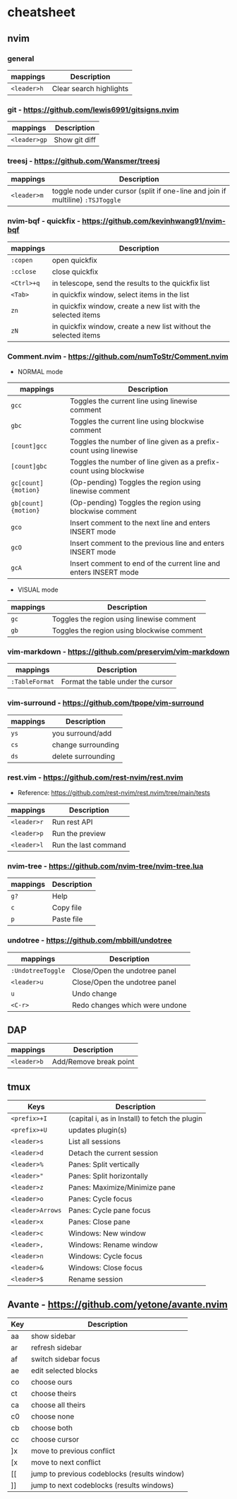 # cheatsheet

## nvim

### general

| mappings    | Description             |
|-------------|-------------------------|
| `<leader>h` | Clear search highlights |


### git - https://github.com/lewis6991/gitsigns.nvim

| mappings     | Description   |
|--------------|---------------|
| `<leader>gp` | Show git diff |


### treesj - https://github.com/Wansmer/treesj

| mappings    | Description                                                                     |
|-------------|---------------------------------------------------------------------------------|
| `<leader>m` | toggle node under cursor (split if one-line and join if multiline) `:TSJToggle` |


### nvim-bqf - quickfix - https://github.com/kevinhwang91/nvim-bqf

| mappings   | Description                                                      |
|------------|------------------------------------------------------------------|
| `:copen`   | open quickfix                                                    |
| `:cclose`  | close quickfix                                                   |
| `<Ctrl>+q` | in telescope, send the results to the quickfix list              |
| `<Tab>`    | in quickfix window, select items in the list                     |
| `zn`       | in quickfix window, create a new list with the selected items    |
| `zN`       | in quickfix window, create a new list without the selected items |


### Comment.nvim - https://github.com/numToStr/Comment.nvim

- NORMAL mode

| mappings            | Description                                                        |
|---------------------|--------------------------------------------------------------------|
| `gcc`               | Toggles the current line using linewise comment                    |
| `gbc`               | Toggles the current line using blockwise comment                   |
| `[count]gcc`        | Toggles the number of line given as a prefix-count using linewise  |
| `[count]gbc`        | Toggles the number of line given as a prefix-count using blockwise |
| `gc[count]{motion}` | (Op-pending) Toggles the region using linewise comment             |
| `gb[count]{motion}` | (Op-pending) Toggles the region using blockwise comment            |
| `gco`               | Insert comment to the next line and enters INSERT mode             |
| `gcO`               | Insert comment to the previous line and enters INSERT mode         |
| `gcA`               | Insert comment to end of the current line and enters INSERT mode   |

- VISUAL mode

| mappings | Description                                |
|----------|--------------------------------------------|
| `gc`     | Toggles the region using linewise comment  |
| `gb`     | Toggles the region using blockwise comment |


### vim-markdown - https://github.com/preservim/vim-markdown

| mappings       | Description                       |
|----------------|-----------------------------------|
| `:TableFormat` | Format the table under the cursor |



### vim-surround - https://github.com/tpope/vim-surround

| mappings | Description        |
|----------|--------------------|
| `ys`     | you surround/add   |
| `cs`     | change surrounding |
| `ds`     | delete surrounding |


### rest.vim - https://github.com/rest-nvim/rest.nvim

- Reference: https://github.com/rest-nvim/rest.nvim/tree/main/tests

| mappings    | Description          |
|-------------|----------------------|
| `<leader>r` | Run rest API         |
| `<leader>p` | Run the preview      |
| `<leader>l` | Run the last command |


### nvim-tree - https://github.com/nvim-tree/nvim-tree.lua

| mappings | Description |
|----------|-------------|
| `g?`     | Help        |
| `c`      | Copy file   |
| `p`      | Paste file  |


### undotree - https://github.com/mbbill/undotree

| mappings          | Description                    |
|-------------------|--------------------------------|
| `:UndotreeToggle` | Close/Open the undotree panel  |
| `<leader>u`       | Close/Open the undotree panel  |
| `u`               | Undo change                    |
| `<C-r>`           | Redo changes which were undone |


## DAP

| mappings          | Description                    |
|-------------------|--------------------------------|
| `<leader>b`       | Add/Remove break point         |


## tmux


| Keys             | Description                                     |
|------------------|-------------------------------------------------|
| `<prefix>+I`     | (capital i, as in Install) to fetch the plugin  |
| `<prefix>+U`     | updates plugin(s)                               |
| `<leader>s`      | List all sessions                               |
| `<leader>d`      | Detach the current session                      |
| `<leader>%`      | Panes: Split vertically                         |
| `<leader>"`      | Panes: Split horizontally                       |
| `<leader>z`      | Panes: Maximize/Minimize pane                   |
| `<leader>o`      | Panes: Cycle focus                              |
| `<leader>Arrows` | Panes: Cycle pane focus                         |
| `<leader>x`      | Panes: Close pane                               |
| `<leader>c`      | Windows: New window                             |
| `<leader>,`      | Windows: Rename window                          |
| `<leader>n`      | Windows: Cycle focus                            |
| `<leader>&`      | Windows: Close focus                            |
| `<leader>$`      | Rename session                                  |


## Avante - https://github.com/yetone/avante.nvim

| Key        | Description                                  |
|------------|----------------------------------------------|
| <leader>aa | show sidebar                                 |
| <leader>ar | refresh sidebar                              |
| <leader>af | switch sidebar focus                         |
| <leader>ae | edit selected blocks                         |
| co         | choose ours                                  |
| ct         | choose theirs                                |
| ca         | choose all theirs                            |
| c0         | choose none                                  |
| cb         | choose both                                  |
| cc         | choose cursor                                |
| ]x         | move to previous conflict                    |
| [x         | move to next conflict                        |
| [[         | jump to previous codeblocks (results window) |
| ]]         | jump to next codeblocks (results windows)    |

